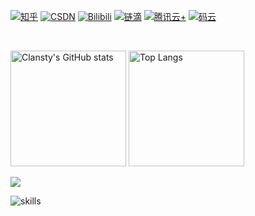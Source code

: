 

[![知乎](https://img.shields.io/badge/知乎-查看-blue)](https://www.zhihu.com/people/yong-hu-ming-32)
[![CSDN](https://img.shields.io/badge/CSDN-查看-red)](https://blog.csdn.net/weixin_45183579)
[![Bilibili](https://img.shields.io/badge/Bilibili-查看-pink)](https://space.bilibili.com/503777379)
[![链滴](https://img.shields.io/badge/链滴-查看-orange)](https://ld246.com/member/aspen138)
[![腾讯云+](https://img.shields.io/badge/腾讯云%2B-查看-lightgrey)](https://cloud.tencent.com/developer/user/8290955)
[![码云](https://img.shields.io/badge/码云-查看-yellow)](https://gitee.com/yhm138)

&emsp;


<img src="https://github-readme-stats-one-bice.vercel.app/api?username=yhm138&count_private=true&theme=calm&show_icons=true&include_all_commits=true&role=OWNER,ORGANIZATION_MEMBER,COLLABORATOR" alt="Clansty's GitHub stats" height="185px" /> <img src="https://github-readme-stats-one-bice.vercel.app/api/top-langs/?username=yhm138&layout=compact&langs_count=8&theme=calm&role=OWNER,COLLABORATOR" alt="Top Langs" height="185px" />


<image src="https://github-profile-trophy.vercel.app/?username=yhm138&theme=dracula"/>



![skills](https://skillicons.dev/icons?i=androidstudio,angular,arduino,atom,aws,azure,bash,bootstrap,bsd,c,cs,cpp,cassandra,clojure,cmake,css,dart,discord,django,docker,dotnet,eclipse,electron,elixir,fastapi,flask,flutter,fortran,gcp,git,github,gitlab,go,gradle,grafana,graphql,haskell,hibernate,html,idea,java,js,jenkins,jquery,julia,kotlin,kubernetes,latex,linux,lua,md,matlab,maven,mongodb,mysql,nginx,nodejs,octave,perl,php,postgres,prometheus,py,pytorch,qt,r,raspberrypi,react,redis,regex,rocket,ruby,rust,sqlite,stackoverflow,scala,selenium,svg,swift,tensorflow,ts,vim,visualstudio,vue)

